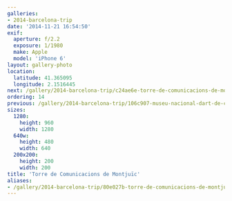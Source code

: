 ```yaml
---
galleries:
- 2014-barcelona-trip
date: '2014-11-21 16:54:50'
exif:
  aperture: f/2.2
  exposure: 1/1980
  make: Apple
  model: 'iPhone 6'
layout: gallery-photo
location:
  latitude: 41.365095
  longitude: 2.1516445
next: /gallery/2014-barcelona-trip/c24ae6e-torre-de-comunicacions-de-montjuic
ordering: 14
previous: /gallery/2014-barcelona-trip/106c907-museu-nacional-dart-de-catalunya
sizes:
  1280:
    height: 960
    width: 1280
  640w:
    height: 480
    width: 640
  200x200:
    height: 200
    width: 200
title: 'Torre de Comunicacions de Montjuïc'
aliases:
- /gallery/2014-barcelona-trip/80e027b-torre-de-comunicacions-de-montjuic.html
---
```

